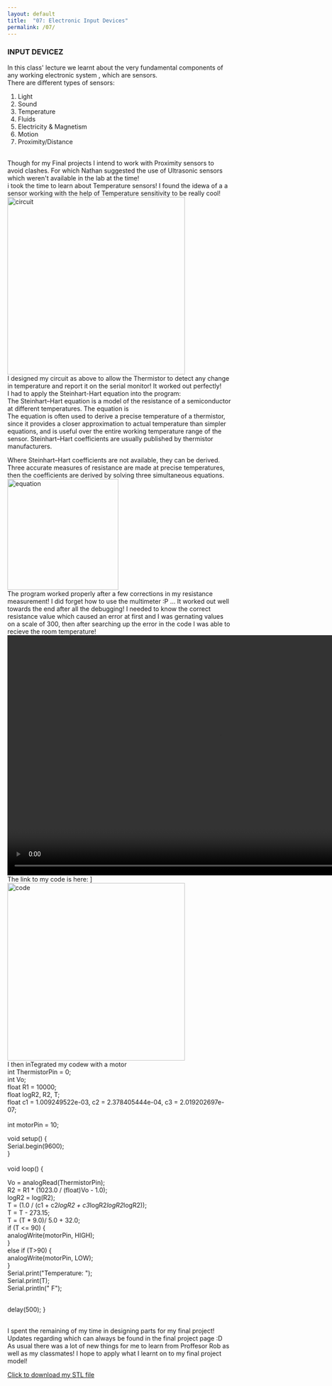 ```yaml
---
layout: default
title:  "07: Electronic Input Devices"
permalink: /07/
---
```


### INPUT DEVICEZ

In this class' lecture we learnt about the very fundamental components of any working electronic system , which are sensors.
<br>
There are different types of sensors:
<br>
1. Light
2. Sound
3. Temperature
4. Fluids
5. Electricity & Magnetism
6. Motion
7. Proximity/Distance
<br>
Though for my Final projects I intend to work with Proximity sensors to avoid clashes. For which Nathan suggested the use of Ultrasonic sensors which weren't  available in the lab at the time! 
<br>
i took the time to learn  about Temperature sensors! I found the idewa of a a sensor working with the help of Temperature sensitivity to be really cool!
<img src="pic1.jpg" alt="circuit" style="height: 400px; max-width: 125%"> 
<br>
I designed my circuit as above to allow the Thermistor to detect any change in temperature and report it on the serial monitor!
It worked out perfectly!
<br>
I had to apply the Steinhart-Hart equation into the program:
<br>
The Steinhart–Hart equation is a model of the resistance of a semiconductor at different temperatures. The equation is
<br>
The equation is often used to derive a precise temperature of a thermistor, since it provides a closer approximation to actual temperature than simpler equations, and is useful over the entire working temperature range of the sensor. Steinhart–Hart coefficients are usually published by thermistor manufacturers.

Where Steinhart–Hart coefficients are not available, they can be derived. Three accurate measures of resistance are made at precise temperatures, then the coefficients are derived by solving three simultaneous equations.
<br>
<img src="pic2.jpg" alt="equation" style="height: 250px; max-width: 99%"> 
<br>
The program worked properly after a few corrections in my resistance measurement! I did forget how to use the multimeter :P ... It worked out well towards the end after all the debugging! I needed to know the correct resistance value which caused an error at first and I was gernating values on a scale of 300, then after searching up the error in the code I was able to recieve the room temperature! 
<br>
<video width="955" height="541" controls>
	<source src="vid1.mp4" type="video/mp4">
</video>
<br>
The link to my code is here:
]<br>
<img src="pic3.png" alt="code" style="height: 400px; max-width: 125%"> 
<br>
I then inTegrated my codew with a motor
<br>
int ThermistorPin = 0; <br>
int Vo;<br>
float R1 = 10000;<br>
float logR2, R2, T;<br>
float c1 = 1.009249522e-03, c2 = 2.378405444e-04, c3 = 2.019202697e-07;<br>
<br>
int motorPin = 10;<br>

void setup() {<br>
Serial.begin(9600);<br>
}<br>
<br>
void loop() { <br>

  Vo = analogRead(ThermistorPin); 
<br>  R2 = R1 * (1023.0 / (float)Vo - 1.0); 
<br>  logR2 = log(R2);
<br>   T = (1.0 / (c1 + c2*logR2 + c3*logR2*logR2*logR2));
<br>   T = T - 273.15;
 <br>  T = (T * 9.0)/ 5.0 + 32.0; 
 <br>  if (T <= 90) {
 <br>    analogWrite(motorPin, HIGH);
<br>   }
 <br>  else if (T>90) {
  <br>   analogWrite(motorPin, LOW);
 <br>  }
<br>   Serial.print("Temperature: "); 
<br>   Serial.print(T);
<br>   Serial.println(" F"); 

  <br> delay(500);
}<br> 
<br>

I spent the remaining of my time in designing parts for my final project! Updates regarding which can always be found in the final project page :D
<br>
As usual there was a lot of new things for me to learn from Proffesor Rob as well as my classmates! I hope to apply what I learnt on to my final project model!




<!-- You can include comments that will not be translated to HTML -->

<!-- You can include links and images in the following format: -->




<!-- Or, you can also directly include HTML, for example to make a split image -->



<!-- You can also use HTML tags to include a video -->

<!-- Or to add a download link to any (reasonably small) file in your permalink directory -->

<a href='cube.stl' download>Click to download my STL file</a>

